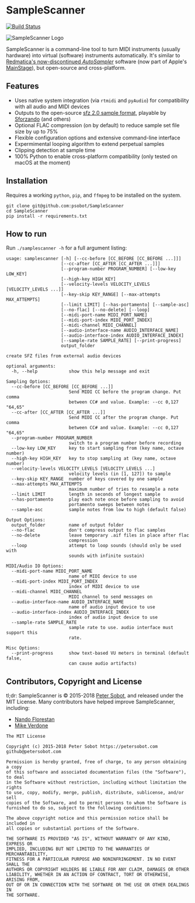 # SampleScanner
[![Build Status](https://travis-ci.org/psobot/SampleScanner.svg?branch=master)](https://travis-ci.org/psobot/SampleScanner)

![SampleScanner Logo](https://cloud.githubusercontent.com/assets/213293/24964018/1dcb4092-1f6e-11e7-8b3b-47704e6c8aeb.png)


SampleScanner is a command-line tool to turn MIDI instruments (usually hardware) into virtual (software) instruments automatically. It's similar to [Redmatica's now-discontinued _AutoSampler_](http://www.soundonsound.com/reviews/redmatica-autosampler) software (now part of Apple's [MainStage](https://441k.com/sampling-synths-with-auto-sampler-in-mainstage-3-412deb8f900e)), but open-source and cross-platform.

## Features

 - Uses native system integration (via `rtmidi` and `pyAudio`) for compatibility with all audio and MIDI devices
 - Outputs to the open-source [sfz 2.0 sample format](http://ariaengine.com/overview/sfz-format/), playable by [Sforzando](https://www.plogue.com/products/sforzando/) (and others)
 - Optional FLAC compression (on by default) to reduce sample set file size by up to 75%
 - Flexible configuration options and extensive command-line interface
 - Expermimental looping algorithm to extend perpetual samples
 - Clipping detection at sample time
 - 100% Python to enable cross-platform compatibility (only tested on macOS at the moment)

## Installation

Requires a working `python`, `pip`, and `ffmpeg` to be installed on the system.

```
git clone git@github.com:psobot/SampleScanner
cd SampleScanner
pip install -r requirements.txt
```

## How to run

Run `./samplescanner -h` for a full argument listing:

```contentsof<samplescanner -h>
usage: samplescanner [-h] [--cc-before [CC_BEFORE [CC_BEFORE ...]]]
                     [--cc-after [CC_AFTER [CC_AFTER ...]]]
                     [--program-number PROGRAM_NUMBER] [--low-key LOW_KEY]
                     [--high-key HIGH_KEY]
                     [--velocity-levels VELOCITY_LEVELS [VELOCITY_LEVELS ...]]
                     [--key-skip KEY_RANGE] [--max-attempts MAX_ATTEMPTS]
                     [--limit LIMIT] [--has-portamento] [--sample-asc]
                     [--no-flac] [--no-delete] [--loop]
                     [--midi-port-name MIDI_PORT_NAME]
                     [--midi-port-index MIDI_PORT_INDEX]
                     [--midi-channel MIDI_CHANNEL]
                     [--audio-interface-name AUDIO_INTERFACE_NAME]
                     [--audio-interface-index AUDIO_INTERFACE_INDEX]
                     [--sample-rate SAMPLE_RATE] [--print-progress]
                     output_folder

create SFZ files from external audio devices

optional arguments:
  -h, --help            show this help message and exit

Sampling Options:
  --cc-before [CC_BEFORE [CC_BEFORE ...]]
                        Send MIDI CC before the program change. Put comma
                        between CC# and value. Example: --cc 0,127 "64,65"
  --cc-after [CC_AFTER [CC_AFTER ...]]
                        Send MIDI CC after the program change. Put comma
                        between CC# and value. Example: --cc 0,127 "64,65"
  --program-number PROGRAM_NUMBER
                        switch to a program number before recording
  --low-key LOW_KEY     key to start sampling from (key name, octave number)
  --high-key HIGH_KEY   key to stop sampling at (key name, octave number)
  --velocity-levels VELOCITY_LEVELS [VELOCITY_LEVELS ...]
                        velocity levels (in [1, 127]) to sample
  --key-skip KEY_RANGE  number of keys covered by one sample
  --max-attempts MAX_ATTEMPTS
                        maximum number of tries to resample a note
  --limit LIMIT         length in seconds of longest sample
  --has-portamento      play each note once before sampling to avoid
                        portamento sweeps between notes
  --sample-asc          sample notes from low to high (default false)

Output Options:
  output_folder         name of output folder
  --no-flac             don't compress output to flac samples
  --no-delete           leave temporary .aif files in place after flac
                        compression
  --loop                attempt to loop sounds (should only be used with
                        sounds with infinite sustain)

MIDI/Audio IO Options:
  --midi-port-name MIDI_PORT_NAME
                        name of MIDI device to use
  --midi-port-index MIDI_PORT_INDEX
                        index of MIDI device to use
  --midi-channel MIDI_CHANNEL
                        MIDI channel to send messages on
  --audio-interface-name AUDIO_INTERFACE_NAME
                        name of audio input device to use
  --audio-interface-index AUDIO_INTERFACE_INDEX
                        index of audio input device to use
  --sample-rate SAMPLE_RATE
                        sample rate to use. audio interface must support this
                        rate.

Misc Options:
  --print-progress      show text-based VU meters in terminal (default false,
                        can cause audio artifacts)
```

## Contributors, Copyright and License

tl;dr: SampleScanner is &copy; 2015-2018 [Peter Sobot](https://petersobot.com), and released under the MIT License.
Many contributors have helped improve SampleScanner, including:

- [Nando Florestan](https://github.com/nandoflorestan)
- [Mike Verdone](https://github.com/sixohsix)

```contentsof<cat LICENSE>
The MIT License

Copyright (c) 2015-2018 Peter Sobot https://petersobot.com github@petersobot.com

Permission is hereby granted, free of charge, to any person obtaining a copy
of this software and associated documentation files (the "Software"), to deal
in the Software without restriction, including without limitation the rights
to use, copy, modify, merge, publish, distribute, sublicense, and/or sell
copies of the Software, and to permit persons to whom the Software is
furnished to do so, subject to the following conditions:

The above copyright notice and this permission notice shall be included in
all copies or substantial portions of the Software.

THE SOFTWARE IS PROVIDED "AS IS", WITHOUT WARRANTY OF ANY KIND, EXPRESS OR
IMPLIED, INCLUDING BUT NOT LIMITED TO THE WARRANTIES OF MERCHANTABILITY,
FITNESS FOR A PARTICULAR PURPOSE AND NONINFRINGEMENT. IN NO EVENT SHALL THE
AUTHORS OR COPYRIGHT HOLDERS BE LIABLE FOR ANY CLAIM, DAMAGES OR OTHER
LIABILITY, WHETHER IN AN ACTION OF CONTRACT, TORT OR OTHERWISE, ARISING FROM,
OUT OF OR IN CONNECTION WITH THE SOFTWARE OR THE USE OR OTHER DEALINGS IN
THE SOFTWARE.
```

